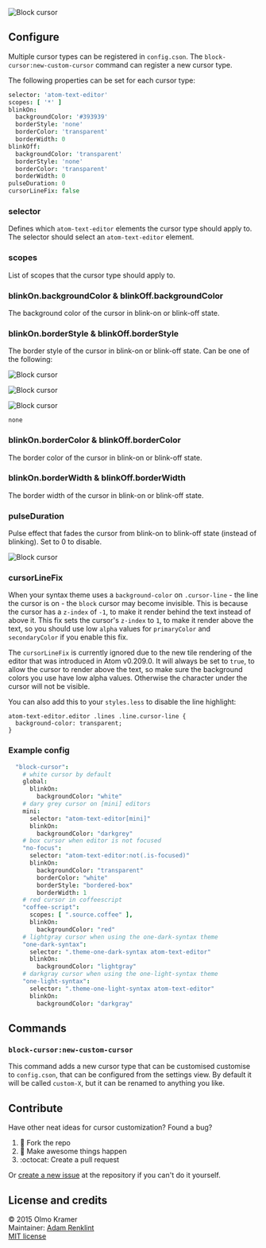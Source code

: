 ![Block cursor](https://raw.githubusercontent.com/olmokramer/atom-block-cursor/master/block-cursor.png)

## Configure

Multiple cursor types can be registered in `config.cson`. The `block-cursor:new-custom-cursor` command can register a new cursor type.

The following properties can be set for each cursor type:

```coffee
selector: 'atom-text-editor'
scopes: [ '*' ]
blinkOn:
  backgroundColor: '#393939'
  borderStyle: 'none'
  borderColor: 'transparent'
  borderWidth: 0
blinkOff:
  backgroundColor: 'transparent'
  borderStyle: 'none'
  borderColor: 'transparent'
  borderWidth: 0
pulseDuration: 0
cursorLineFix: false
```

### selector

Defines which `atom-text-editor` elements the cursor type should apply to. The selector should select an `atom-text-editor` element.

### scopes

List of scopes that the cursor type should apply to.

### blinkOn.backgroundColor & blinkOff.backgroundColor

The background color of the cursor in blink-on or blink-off state.

### blinkOn.borderStyle & blinkOff.borderStyle

The border style of the cursor in blink-on or blink-off state. Can be one of the following:

![Block cursor](https://raw.githubusercontent.com/olmokramer/atom-block-cursor/master/cursor-bordered-box.png)

![Block cursor](https://raw.githubusercontent.com/olmokramer/atom-block-cursor/master/cursor-i-beam.png)

![Block cursor](https://raw.githubusercontent.com/olmokramer/atom-block-cursor/master/cursor-underline.png)

`none`

### blinkOn.borderColor & blinkOff.borderColor

The border color of the cursor in blink-on or blink-off state.

### blinkOn.borderWidth & blinkOff.borderWidth

The border width of the cursor in blink-on or blink-off state.

### pulseDuration

Pulse effect that fades the cursor from blink-on to blink-off state (instead of blinking). Set to 0 to disable.

![Block cursor](https://raw.githubusercontent.com/olmokramer/atom-block-cursor/master/cursor-pulse.gif)

### cursorLineFix

When your syntax theme uses a `background-color` on `.cursor-line` - the line the cursor is on - the `block` cursor may become invisible. This is because the cursor has a `z-index` of `-1`, to make it render behind the text instead of above it. This fix sets the cursor's `z-index` to `1`, to make it render above the text, so you should use low `alpha` values for `primaryColor` and `secondaryColor` if you enable this fix.

The `cursorLineFix` is currently ignored due to the new tile rendering of the editor that was introduced in Atom v0.209.0. It will always be set to `true`, to allow the cursor to render above the text, so make sure the background colors you use have low alpha values. Otherwise the character under the cursor will not be visible.

You can also add this to your `styles.less` to disable the line highlight:
```less
atom-text-editor.editor .lines .line.cursor-line {
  background-color: transparent;
}
```



### Example config

```coffee
  "block-cursor":
    # white cursor by default
    global:
      blinkOn:
        backgroundColor: "white"
    # dary grey cursor on [mini] editors
    mini:
      selector: "atom-text-editor[mini]"
      blinkOn:
        backgroundColor: "darkgrey"
    # box cursor when editor is not focused
    "no-focus":
      selector: "atom-text-editor:not(.is-focused)"
      blinkOn:
        backgroundColor: "transparent"
        borderColor: "white"
        borderStyle: "bordered-box"
        borderWidth: 1
    # red cursor in coffeescript
    "coffee-script":
      scopes: [ ".source.coffee" ],
      blinkOn:
        backgroundColor: "red"
    # lightgray cursor when using the one-dark-syntax theme
    "one-dark-syntax":
      selector: ".theme-one-dark-syntax atom-text-editor"
      blinkOn:
        backgroundColor: "lightgray"
    # darkgray cursor when using the one-light-syntax theme
    "one-light-syntax":
      selector: ".theme-one-light-syntax atom-text-editor"
      blinkOn:
        backgroundColor: "darkgray"
```



## Commands

### `block-cursor:new-custom-cursor`

This command adds a new cursor type that can be customised customise to `config.cson`, that can be configured from the settings view. By default it will be called `custom-X`, but it can be renamed to anything you like.


## Contribute

Have other neat ideas for cursor customization? Found a bug?

1. :fork_and_knife: Fork the repo
2. :rocket: Make awesome things happen
3. :octocat: Create a pull request

Or [create a new issue](https://github.com/adamrenklint/atom-block-cursor/issues/new) at the repository if you can't do it yourself.

## License and credits

&copy; 2015 Olmo Kramer<br/>
Maintainer: [Adam Renklint](http://adamrenklint.com)<br/>
[MIT license](LICENSE.md)

